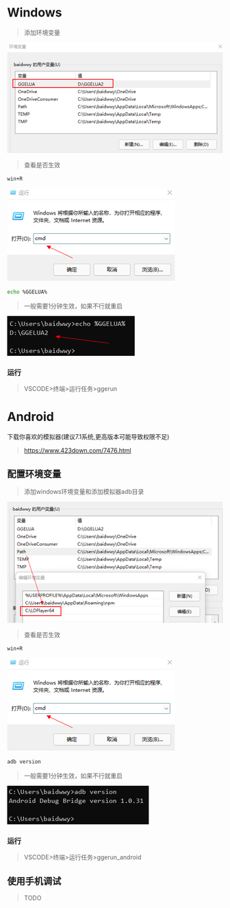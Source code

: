 ﻿
# Windows
>添加环境变量

![1](docs\img\1.png)

>查看是否生效
```bash
win+R
```
![1](docs\img\2.png)

```bash
echo %GGELUA%
```
>一般需要1分钟生效，如果不行就重启

![1](docs\img\3.png)

### 运行
>VSCODE>终端>运行任务>ggerun
# Android
下载你喜欢的模拟器(建议7.1系统,更高版本可能导致权限不足)
>https://www.423down.com/7476.html

## 配置环境变量
>添加windows环境变量和添加模拟器adb目录

![1](docs\img\a1.png)

>查看是否生效
```bash
win+R
```
![1](docs\img\2.png)

```bash
adb version
```
>一般需要1分钟生效，如果不行就重启

![1](docs\img\a2.png)

### 运行
>VSCODE>终端>运行任务>ggerun_android



## 使用手机调试
>TODO